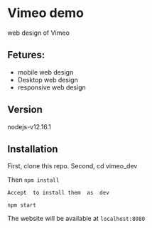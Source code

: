 # Vimeo demo
web design of Vimeo 
## Fetures:
* mobile web design
* Desktop web design
* responsive web design


## Version
 nodejs-v12.16.1

## Installation

First, clone this repo.
Second, cd vimeo_dev

Then 
`npm install`


`Accept  to install them  as  dev`

`npm start`

The website will be available at `localhost:8080`
